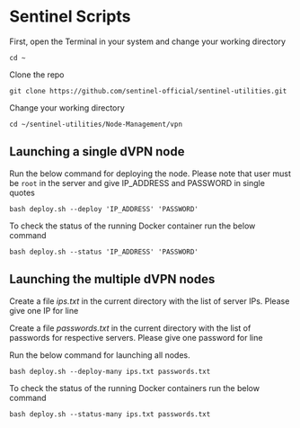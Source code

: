 # Sentinel Scripts

First, open the Terminal in your system and change your working directory

`cd ~`

Clone the repo

`git clone https://github.com/sentinel-official/sentinel-utilities.git`

Change your working directory

`cd ~/sentinel-utilities/Node-Management/vpn`

## Launching a single dVPN node

Run the below command for deploying the node. Please note that user must be `root` in the server and give IP_ADDRESS and PASSWORD in single quotes

`bash deploy.sh --deploy 'IP_ADDRESS' 'PASSWORD'`

To check the status of the running Docker container run the below command

`bash deploy.sh --status 'IP_ADDRESS' 'PASSWORD'`

## Launching the multiple dVPN nodes

Create a file *ips.txt* in the current directory with the list of server IPs. Please give one IP for line

Create a file *passwords.txt* in the current directory with the list of passwords for respective servers. Please give one password for line

Run the below command for launching all nodes.

`bash deploy.sh --deploy-many ips.txt passwords.txt`

To check the status of the running Docker containers run the below command

`bash deploy.sh --status-many ips.txt passwords.txt`
